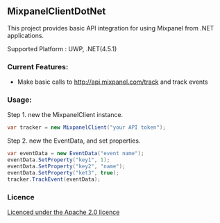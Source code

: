 ## MixpanelClientDotNet

This project provides basic API integration for using Mixpanel from .NET
applications.  

Supported Platform : UWP, .NET(4.5.1)

### Current Features:

* Make basic calls to http://api.mixpanel.com/track and track events

### Usage:

Step 1. new the MixpanelClient instance.

```csharp
var tracker = new MixpanelClient("your API token");
```

Step 2. new the EventData, and set properties.

```csharp
var eventData = new EventData("event name");
eventData.SetProperty("key1", 1);
eventData.SetProperty("key2", "name");
eventData.SetProperty("ket3", true);
tracker.TrackEvent(eventData);
```

### Licence

[Licenced under the Apache 2.0 licence](https://github.com/poumason/Mixpanel.Net.Client/blob/master/license.txt)
